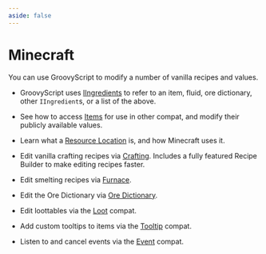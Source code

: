 ```yaml
---
aside: false
---
```



# Minecraft

You can use GroovyScript to modify a number of vanilla recipes and values.

* GroovyScript uses [IIngredients](./iingredient/index.md) to refer to an item, fluid, ore dictionary, other `IIngredient`s, or a list of the above.

* See how to access [Items](./iingredient/item.md) for use in other compat, and modify their publicly available values.

* Learn what a [Resource Location](./resource_location.md) is, and how Minecraft uses it.

* Edit vanilla crafting recipes via [Crafting](./helpers/crafting.md). Includes a fully featured Recipe Builder to make
  editing recipes faster.

* Edit smelting recipes via [Furnace](./helpers/furnace.md).

* Edit the Ore Dictionary via [Ore Dictionary](./helpers/ore_dict.md).

* Edit loottables via the [Loot](./loot.md) compat.

* Add custom tooltips to items via the [Tooltip](./tooltip.md) compat.

* Listen to and cancel events via the [Event](./events/index.md) compat.
